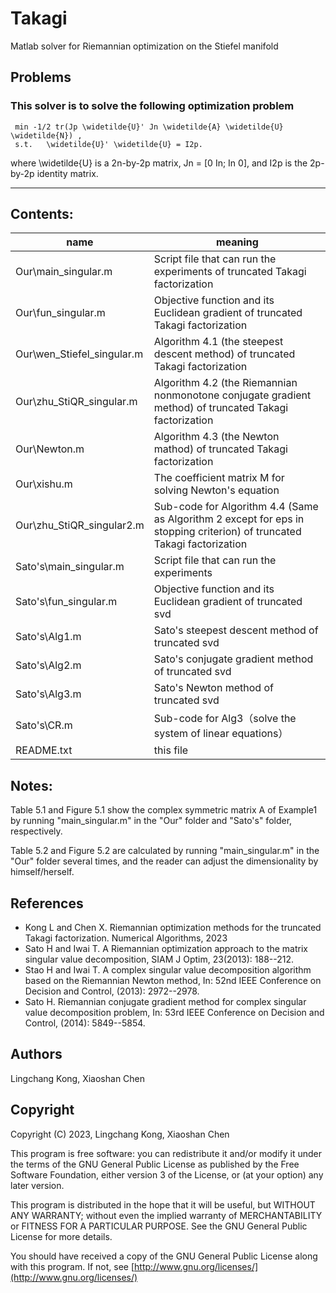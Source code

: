 # Takagi
Matlab solver for Riemannian optimization on the Stiefel manifold

## Problems
### This solver is to solve the following optimization problem
     min -1/2 tr(Jp \widetilde{U}' Jn \widetilde{A} \widetilde{U} \widetilde{N}) ,
     s.t.   \widetilde{U}' \widetilde{U} = I2p.
  
where \widetilde{U} is a 2n-by-2p matrix, Jn = [0 In; In 0], and I2p is the 2p-by-2p identity matrix.


--------------------------------------------------------------------------------
Contents:
--------------------------------------------------------------------------------


| name  | meaning |
| ---------- | -----------|
| Our\main_singular.m    | Script file that can run the experiments of truncated Takagi factorization   |
| Our\fun_singular.m    | Objective function and its Euclidean gradient of truncated Takagi factorization  |
| Our\wen_Stiefel_singular.m   | Algorithm 4.1 (the steepest descent method) of truncated Takagi factorization   |
| Our\zhu_StiQR_singular.m   | Algorithm 4.2 (the Riemannian nonmonotone conjugate gradient method) of truncated Takagi factorization   |
| Our\Newton.m   | Algorithm 4.3 (the Newton mathod) of truncated Takagi factorization  |
| Our\xishu.m   | The coefficient matrix M for solving Newton's equation   |
| Our\zhu_StiQR_singular2.m   | Sub-code for Algorithm 4.4 (Same as Algorithm 2 except for eps in stopping criterion) of truncated Takagi factorization   |
|Sato's\main_singular.m  |   Script file that can run the experiments |
|Sato's\fun_singular.m | Objective function and its Euclidean gradient of truncated svd|
|Sato's\Alg1.m    | Sato's steepest descent method of truncated svd|
|Sato's\Alg2.m  |Sato's conjugate gradient method of truncated svd   |
|Sato's\Alg3.m | Sato's Newton method  of truncated svd |
|Sato's\CR.m | Sub-code for Alg3（solve the system of linear equations）|
| README.txt   | this file   |

## Notes:
Table 5.1 and Figure 5.1 show the complex symmetric matrix A of Example1 by running "main_singular.m" in the "Our" folder and "Sato's" folder, respectively.

Table 5.2 and Figure 5.2 are calculated by running "main_singular.m" in the "Our" folder several times, and the reader can adjust the dimensionality by himself/herself.

## References
+ Kong L and Chen X. Riemannian optimization methods for the  truncated Takagi factorization. Numerical Algorithms, 2023
+ Sato H and Iwai T. A Riemannian optimization approach to the matrix singular value decomposition, SIAM J Optim, 23(2013): 188--212.
+ Stao H and Iwai T. A complex singular value decomposition algorithm based on the Riemannian Newton method, In: 52nd IEEE Conference on Decision and Control, (2013): 2972--2978.
+ Sato H. Riemannian conjugate gradient method for complex singular value decomposition problem, In: 53rd IEEE Conference on Decision and Control, (2014): 5849--5854.

## Authors
Lingchang Kong, Xiaoshan Chen




## Copyright
Copyright (C) 2023, Lingchang Kong, Xiaoshan Chen

This program is free software: you can redistribute it and/or modify it under the terms of the GNU General Public License as published by the Free Software Foundation, either version 3 of the License, or (at your option) any later version.

This program is distributed in the hope that it will be useful, but WITHOUT ANY WARRANTY; without even the implied warranty of MERCHANTABILITY or FITNESS FOR A PARTICULAR PURPOSE. See the GNU General Public License for more details.

You should have received a copy of the GNU General Public License along with this program. If not, see [http://www.gnu.org/licenses/](http://www.gnu.org/licenses/)


